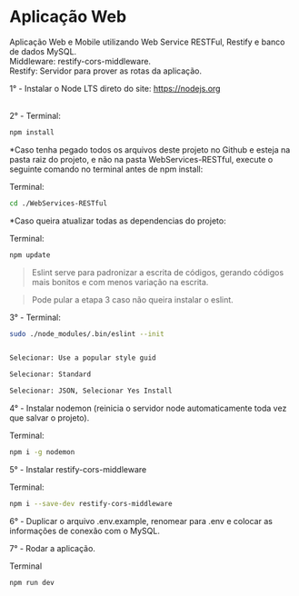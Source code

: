# Aplicação Web

Aplicação Web e Mobile utilizando Web Service RESTFul, Restify e banco de dados MySQL.  
Middleware: restify-cors-middleware.  
Restify: Servidor para prover as rotas da aplicação.

1° - Instalar o Node LTS direto do site: https://nodejs.org<br /><br />

2° - Terminal: 
```Bash
npm install
```

*Caso tenha pegado todos os arquivos deste projeto no Github e esteja na pasta raiz do projeto, e não na pasta WebServices-RESTful, execute o seguinte comando no terminal antes de npm install:

Terminal:
```Bash
cd ./WebServices-RESTful
```

*Caso queira atualizar todas as dependencias do projeto:

Terminal: 
```Bash
npm update
```

> Eslint serve para padronizar a escrita de códigos, gerando códigos mais bonitos e com menos variação na escrita.

> Pode pular a etapa 3 caso não queira instalar o eslint.

3° - Terminal: 
```Bash
sudo ./node_modules/.bin/eslint --init


Selecionar: Use a popular style guid

Selecionar: Standard

Selecionar: JSON, Selecionar Yes Install
```

4° - Instalar nodemon (reinicia o servidor node automaticamente toda vez que salvar o projeto).

Terminal: 
```Bash
npm i -g nodemon
```

5° - Instalar restify-cors-middleware

Terminal: 
```Bash
npm i --save-dev restify-cors-middleware
```

6° - Duplicar o arquivo .env.example, renomear para .env e colocar as informações de conexão com o MySQL.

7° - Rodar a aplicação.

Terminal
```Bash
npm run dev
```